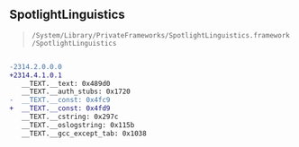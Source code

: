 ## SpotlightLinguistics

> `/System/Library/PrivateFrameworks/SpotlightLinguistics.framework/SpotlightLinguistics`

```diff

-2314.2.0.0.0
+2314.4.1.0.1
   __TEXT.__text: 0x489d0
   __TEXT.__auth_stubs: 0x1720
-  __TEXT.__const: 0x4fc9
+  __TEXT.__const: 0x4fd9
   __TEXT.__cstring: 0x297c
   __TEXT.__oslogstring: 0x115b
   __TEXT.__gcc_except_tab: 0x1038

```
